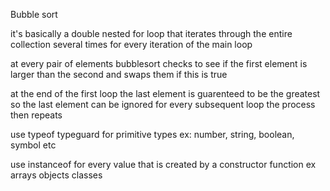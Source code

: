 Bubble sort

it's basically a double nested for loop that iterates through the entire collection 
several times for every iteration of the main loop

at every pair of elements bubblesort checks to see if the first element is larger than
the second and swaps them if this is true

at the end of the first loop the last element is guarenteed to be the greatest
so the last element can be ignored for every subsequent loop the process then repeats



use typeof typeguard for primitive types ex: number, string, boolean, symbol etc

use instanceof for every value that is created by a constructor function ex arrays objects classes